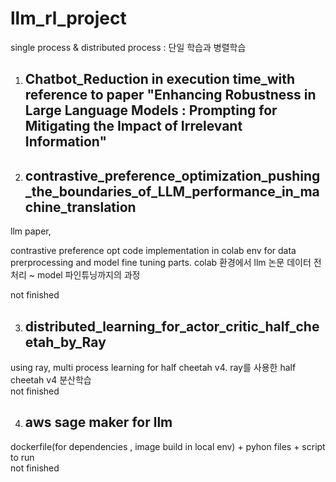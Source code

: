 # llm_rl_project
single process &amp; distributed process : 단일 학습과 병렬학습

1) ## Chatbot_Reduction in execution time_with reference to paper "Enhancing Robustness in Large Language Models : Prompting for Mitigating the Impact of Irrelevant Information" ##

2) ## contrastive_preference_optimization_pushing_the_boundaries_of_LLM_performance_in_machine_translation ##
  llm paper,

  contrastive preference opt code implementation in colab env for data prerprocessing and model fine tuning parts. colab 환경에서 llm 논문 데이터 전처리 ~ model 파인튜닝까지의 과정

  not finished

3) ## distributed_learning_for_actor_critic_half_cheetah_by_Ray ##
   
  using ray, multi process learning for half cheetah v4. ray를 사용한 half cheetah v4 분산학습<br> not finished

4) ## aws sage maker for llm ##

 
  dockerfile(for dependencies , image build in local env) + pyhon files + script to run<br> not finished 


